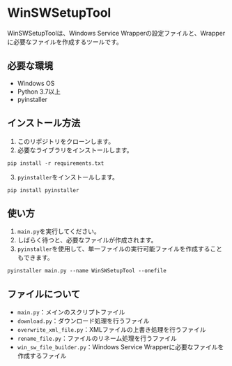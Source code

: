 # WinSWSetupTool

WinSWSetupToolは、Windows Service Wrapperの設定ファイルと、Wrapperに必要なファイルを作成するツールです。

## 必要な環境

- Windows OS
- Python 3.7以上
- pyinstaller

## インストール方法

1. このリポジトリをクローンします。
2. 必要なライブラリをインストールします。

```
pip install -r requirements.txt
```

3. `pyinstaller`をインストールします。

```
pip install pyinstaller
```

## 使い方

1. `main.py`を実行してください。
2. しばらく待つと、必要なファイルが作成されます。
3. `pyinstaller`を使用して、単一ファイルの実行可能ファイルを作成することもできます。

```
pyinstaller main.py --name WinSWSetupTool --onefile
```

## ファイルについて

- `main.py`：メインのスクリプトファイル
- `download.py`：ダウンロード処理を行うファイル
- `overwrite_xml_file.py`：XMLファイルの上書き処理を行うファイル
- `rename_file.py`：ファイルのリネーム処理を行うファイル
- `win_sw_file_builder.py`：Windows Service Wrapperに必要なファイルを作成するファイル
